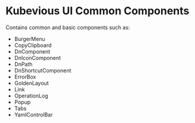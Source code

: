 # Kubevious UI Common Components

Contains common and basic components such as:
- BurgerMenu
- CopyClipboard
- DnComponent
- DnIconComponent
- DnPath
- DnShortcutComponent
- ErrorBox
- GoldenLayout
- Link
- OperationLog
- Popup
- Tabs
- YamlControlBar
